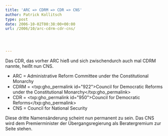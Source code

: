 ```yaml
---
title: 'ARC => CDRM => CDR => CNS'
author: Patrick Kollitsch
type: post
date: 2006-10-02T00:38:00+00:00
url: /2006/10/arc-cdrm-cdr-cns/




---
```

Das <span class="caps">CDR</span>, das vorher <span class="caps">ARC</span> hie&szlig; und sich zwischendurch auch mal <span class="caps">CDRM</span> nannte, hei&szlig;t nun <span class="caps">CNS</span>. 

  * <span class="caps">ARC</span> = Administrative Reform Committee under the Constitutional Monarchy
  * <span class="caps">CDRM</span> = <txp:gho_permalink id="922">Council for Democratic Reforms under the Constitutional Monarchy</txp:gho_permalink> 
  * <span class="caps">CDR</span> = <txp:gho_permalink id="950">Council for Democratic Reforms</txp:gho_permalink> 
  * <span class="caps">CNS</span> = Council for National Security

Diese dritte Namens&auml;nderung scheint nun permanent zu sein. Das <span class="caps">CNS</span> wird dem Premierminister der &Uuml;bergangsregierung als Beratergremium zur Seite stehen.